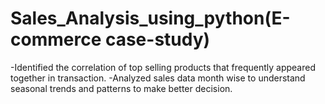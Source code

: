 # Sales_Analysis_using_python(E-commerce case-study)

-Identified the correlation of top selling products that frequently appeared together in transaction.
-Analyzed sales data month wise to understand seasonal trends and patterns to make better decision.
